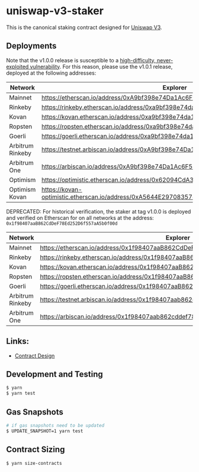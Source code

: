 # uniswap-v3-staker

This is the canonical staking contract designed for [Uniswap V3](https://github.com/Uniswap/uniswap-v3-core).

## Deployments

Note that the v1.0.0 release is susceptible to a [high-difficulty, never-exploited vulnerability](https://github.com/Uniswap/v3-staker/issues/219). For this reason, please use the v1.0.1 release, deployed at the following addresses:

| Network          | Explorer                                                                                 |
| ---------------- | ---------------------------------------------------------------------------------------- |
| Mainnet          | https://etherscan.io/address/0xA9bf398e74Da1Ac6F5c4CB67Ab8937c10a1e454d                  |
| Rinkeby          | https://rinkeby.etherscan.io/address/0xa9bf398e74da1ac6f5c4cb67ab8937c10a1e454d          |
| Kovan            | https://kovan.etherscan.io/address/0xa9bf398e74da1ac6f5c4cb67ab8937c10a1e454d            |
| Ropsten          | https://ropsten.etherscan.io/address/0xa9bf398e74da1ac6f5c4cb67ab8937c10a1e454d          |
| Goerli           | https://goerli.etherscan.io/address/0xa9bf398e74da1ac6f5c4cb67ab8937c10a1e454d           |
| Arbitrum Rinkeby | https://testnet.arbiscan.io/address/0xA9bf398e74Da1Ac6F5c4CB67Ab8937c10a1e454d           |
| Arbitrum One     | https://arbiscan.io/address/0xA9bf398e74Da1Ac6F5c4CB67Ab8937c10a1e454d                   |
| Optimism         | https://optimistic.etherscan.io/address/0x62094CdA36dd8945a2c158A4c6c8865c5B34FEf9       |
| Optimism Kovan   | https://kovan-optimistic.etherscan.io/address/0xA5644E29708357803b5A882D272c41cC0dF92B34 |

DEPRECATED: For historical verification, the staker at tag v1.0.0 is deployed and verified on Etherscan for on all networks at the address: `0x1f98407aaB862CdDeF78Ed252D6f557aA5b0f00d`

| Network          | Explorer                                                                             |
| ---------------- | ------------------------------------------------------------------------------------ |
| Mainnet          | https://etherscan.io/address/0x1f98407aaB862CdDeF78Ed252D6f557aA5b0f00d#code         |
| Rinkeby          | https://rinkeby.etherscan.io/address/0x1f98407aaB862CdDeF78Ed252D6f557aA5b0f00d#code |
| Kovan            | https://kovan.etherscan.io/address/0x1f98407aaB862CdDeF78Ed252D6f557aA5b0f00d#code   |
| Ropsten          | https://ropsten.etherscan.io/address/0x1f98407aaB862CdDeF78Ed252D6f557aA5b0f00d#code |
| Goerli           | https://goerli.etherscan.io/address/0x1f98407aaB862CdDeF78Ed252D6f557aA5b0f00d#code  |
| Arbitrum Rinkeby | https://testnet.arbiscan.io/address/0x1f98407aab862cddef78ed252d6f557aa5b0f00d       |
| Arbitrum One     | https://arbiscan.io/address/0x1f98407aab862cddef78ed252d6f557aa5b0f00d               |

## Links:

- [Contract Design](docs/Design.md)

## Development and Testing

```sh
$ yarn
$ yarn test
```

## Gas Snapshots

```sh
# if gas snapshots need to be updated
$ UPDATE_SNAPSHOT=1 yarn test
```

## Contract Sizing

```sh
$ yarn size-contracts
```
